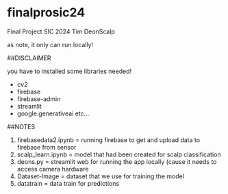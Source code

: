 # finalprosic24
Final Project SIC 2024 Tim DeonScalp

as note, it only can run locally!

##DISCLAIMER 

you have to installed some libraries needed!

+ cv2
+ firebase
+ firebase-admin
+ streamlit
+ google.generativeai
etc...

##NOTES
1. firebasedata2.ipynb = running firebase to get and upload data to firebase from sensor
2. scalp_learn.ipynb   = model that had been created for scalp classification
3. deons.py            = streamlit web for running the app locally (cause it needs to access camera hardware
4. Dataset-Image       = dataset that we use for training the model
5. datatrain           = data train for predictions
